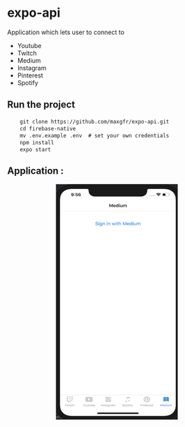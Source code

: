# expo-api

Application which lets user to connect to
 - Youtube
 - Twitch
 - Medium
 - Instagram
 - Pinterest
 - Spotify

## Run the project

```
    git clone https://github.com/maxgfr/expo-api.git
    cd firebase-native
    mv .env.example .env  # set your own credentials
    npm install
    expo start
```

## Application :

<div align="center">
    <img src="https://github.com/maxgfr/expo-api/blob/master/.github/capture1.png" height="540" width="280"/>
</div>
